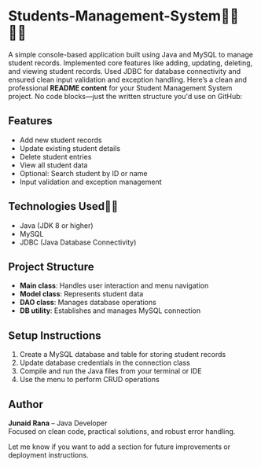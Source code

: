# Students-Management-System👨‍🎓👩‍🎓
A simple console-based application built using Java and MySQL to manage student records. Implemented core features like adding, updating, deleting, and viewing student records. Used JDBC for database connectivity and ensured clean input validation and exception handling.
Here’s a clean and professional **README content** for your Student Management System project. No code blocks—just the written structure you'd use on GitHub:

## Features

- Add new student records  
- Update existing student details  
- Delete student entries  
- View all student data  
- Optional: Search student by ID or name  
- Input validation and exception management

## Technologies Used🧑‍💻

- Java (JDK 8 or higher)  
- MySQL  
- JDBC (Java Database Connectivity)

## Project Structure

- **Main class**: Handles user interaction and menu navigation  
- **Model class**: Represents student data  
- **DAO class**: Manages database operations  
- **DB utility**: Establishes and manages MySQL connection

## Setup Instructions

1. Create a MySQL database and table for storing student records  
2. Update database credentials in the connection class  
3. Compile and run the Java files from your terminal or IDE  
4. Use the menu to perform CRUD operations


## Author

**Junaid Rana** – Java Developer  
Focused on clean code, practical solutions, and robust error handling.


Let me know if you want to add a section for future improvements or deployment instructions.
